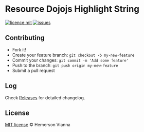 # Resource Dojojs Highlight String

[![licence mit](https://img.shields.io/badge/license-MIT-blue.svg?style=flat-square)](http://hemersonvianna.mit-license.org/)
[![issues](https://img.shields.io/github/issues/resource-solutions/resource-dojojs-highlight-string.svg?style=flat-square)](https://github.com/resource-solutions/resource-dojojs-highlight-string/issues)

## Contributing

- Fork it!
- Create your feature branch: `git checkout -b my-new-feature`
- Commit your changes: `git commit -m 'Add some feature'`
- Push to the branch: `git push origin my-new-feature`
- Submit a pull request

## Log

Check [Releases](https://github.com/resource-solutions/resource-dojojs-highlight-string/releases) for detailed changelog.

## License

[MIT license](http://hemersonvianna.mit-license.org/) © Hemerson Vianna
